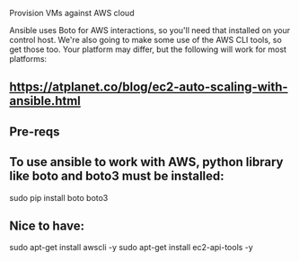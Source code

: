 Provision VMs against AWS cloud

Ansible uses Boto for AWS interactions, so you'll need that installed on your control host. We're also going to make some use of the AWS CLI tools, so get those too. Your platform may differ, but the following will work for most platforms:

https://atplanet.co/blog/ec2-auto-scaling-with-ansible.html
---------
Pre-reqs 
---------

To use ansible to work with AWS, python library like boto and boto3 must be installed:
-----
sudo pip install boto boto3

Nice to have:
-------------
sudo apt-get install awscli -y
sudo apt-get install ec2-api-tools -y
